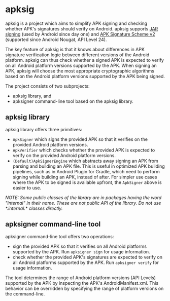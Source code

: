 # apksig

apksig is a project which aims to simplify APK signing and checking whether APK's signatures should
verify on Android. apksig supports
[JAR signing](https://docs.oracle.com/javase/8/docs/technotes/guides/jar/jar.html#Signed_JAR_File)
(used by Android since day one) and
[APK Signature Scheme v2](https://source.android.com/security/apksigning/v2.html) (supported since
Android Nougat, API Level 24).

The key feature of apksig is that it knows about differences in APK signature verification logic
between different versions of the Android platform. apksig can thus check whether a signed APK is
expected to verify on all Android platform versions supported by the APK. When signing an APK,
apksig will choose the most appropriate cryptographic algorithms based on the Android platform
versions supported by the APK being signed.

The project consists of two subprojects:
  * apksig library, and
  * apksigner command-line tool based on the apksig library.


## apksig library

apksig library offers three primitives:
  * `ApkSigner` which signs the provided APK so that it verifies on the provided Android platform
    versions.
  * `ApkVerifier` which checks whether the provided APK is expected to verify on the provided
    Android platform versions.
  * `(Default)ApkSignerEngine` which abstracts away signing an APK from parsing and building an APK
    file. This is useful in optimized APK building pipelines, such as in Android Plugin for Gradle,
    which need to perform signing while building an APK, instead of after. For simpler use cases
    where the APK to be signed is available upfront, the `ApkSigner` above is easier to use.

_NOTE: Some public classes of the library are in packages having the word "internal" in their name.
These are not public API of the library. Do not use \*.internal.\* classes directly._


## apksigner command-line tool

apksigner command-line tool offers two operations:
  * sign the provided APK so that it verifies on all Android platforms supported by the APK. Run
    `apksigner sign` for usage information.
  * check whether the provided APK's signatures are expected to verify on all Android platforms
    supported by the APK. Run `apksigner verify` for usage information.

The tool determines the range of Android platform versions (API Levels) supported by the APK by
inspecting the APK's AndroidManifest.xml. This behavior can be overridden by specifying the range
of platform versions on the command-line.
